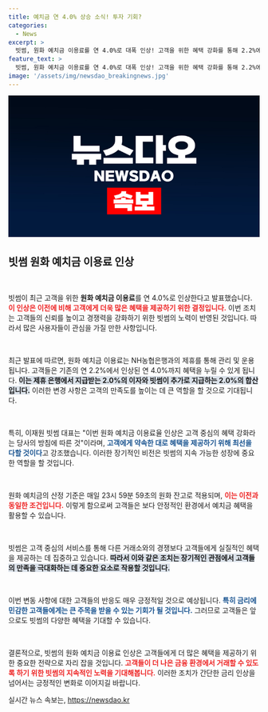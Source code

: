 ```yaml
---
title: 예치금 연 4.0% 상승 소식! 투자 기회?
categories:
  - News
excerpt: >
  빗썸, 원화 예치금 이용료를 연 4.0%로 대폭 인상! 고객을 위한 혜택 강화를 통해 2.2%에서 1.8%포인트(p) 상승한 고수익 기회를 놓치지 마세요. 7월 24일부터 적용됩니다!
feature_text: >
  빗썸, 원화 예치금 이용료를 연 4.0%로 대폭 인상! 고객을 위한 혜택 강화를 통해 2.2%에서 1.8%포인트(p) 상승한 고수익 기회를 놓치지 마세요. 7월 24일부터 적용됩니다!
image: '/assets/img/newsdao_breakingnews.jpg'
---
```


<p><img src="/assets/img/newsdao_breakingnews.jpg" alt="bookingtag 속보" /></p>

<h2 data-ke-size="size26">빗썸 원화 예치금 이용료 인상</h2>

<p data-ke-size="size16">&nbsp;</p>

<p>빗썸이 최근 고객을 위한 <b>원화 예치금 이용료</b>를 연 4.0%로 인상한다고 발표했습니다. <b><span style="color: #ee2323;">이 인상은 이전에 비해 고객에게 더욱 많은 혜택을 제공하기 위한 결정입니다.</span></b> 이번 조치는 고객들의 신뢰를 높이고 경쟁력을 강화하기 위한 빗썸의 노력이 반영된 것입니다. 따라서 많은 사용자들이 관심을 가질 만한 사항입니다.</p>

<p data-ke-size="size16">&nbsp;</p>

<p>최근 발표에 따르면, 원화 예치금 이용료는 NH농협은행과의 제휴를 통해 관리 및 운용됩니다. 고객들은 기존의 연 2.2%에서 인상된 연 4.0%까지 혜택을 누릴 수 있게 됩니다. <b><span style="background-color: #21538527;">이는 제휴 은행에서 지급받는 2.0%의 이자와 빗썸이 추가로 지급하는 2.0%의 합산입니다.</span></b> 이러한 변경 사항은 고객의 만족도를 높이는 데 큰 역할을 할 것으로 기대됩니다.</p>

<p data-ke-size="size16">&nbsp;</p>

<p>특히, 이재원 빗썸 대표는 "이번 원화 예치금 이용료율 인상은 고객 중심의 혜택 강화라는 당사의 방침에 따른 것"이라며, <b><span style="color: #1a5490;">고객에게 약속한 대로 혜택을 제공하기 위해 최선을 다할 것이다</span></b>고 강조했습니다. 이러한 장기적인 비전은 빗썸의 지속 가능한 성장에 중요한 역할을 할 것입니다.</p>

<p data-ke-size="size16">&nbsp;</p>

<p>원화 예치금의 산정 기준은 매일 23시 59분 59초의 원화 잔고로 적용되며, <b><span style="color: #ee2323;">이는 이전과 동일한 조건입니다.</span></b> 이렇게 함으로써 고객들은 보다 안정적인 환경에서 예치금 혜택을 활용할 수 있습니다. </p>

<p data-ke-size="size16">&nbsp;</p>

<p>빗썸은 고객 중심의 서비스를 통해 다른 거래소와의 경쟁보다 고객들에게 실질적인 혜택을 제공하는 데 집중하고 있습니다. <b><span style="background-color: #21538527;">따라서 이와 같은 조치는 장기적인 관점에서 고객들의 만족을 극대화하는 데 중요한 요소로 작용할 것입니다.</span></b></p>

<p data-ke-size="size16">&nbsp;</p>

<p>이번 변동 사항에 대한 고객들의 반응도 매우 긍정적일 것으로 예상됩니다. <b><span style="color: #1a5490;">특히 금리에 민감한 고객들에게는 큰 주목을 받을 수 있는 기회가 될 것입니다.</span></b> 그러므로 고객들은 앞으로도 빗썸의 다양한 혜택을 기대할 수 있습니다. </p>

<p data-ke-size="size16">&nbsp;</p>

<p>결론적으로, 빗썸의 원화 예치금 이용료 인상은 고객들에게 더 많은 혜택을 제공하기 위한 중요한 전략으로 자리 잡을 것입니다. <b><span style="color: #ee2323;">고객들이 더 나은 금융 환경에서 거래할 수 있도록 하기 위한 빗썸의 지속적인 노력을 기대해봅니다.</span></b> 이러한 조치가 간단한 금리 인상을 넘어서는 긍정적인 변화로 이어지길 바랍니다.</p>
실시간 뉴스 속보는, <a href="https://newsdao.kr" rel="dofollow">https://newsdao.kr</a>


